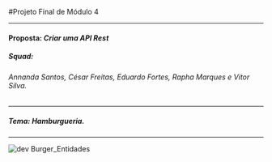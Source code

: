 #Projeto Final de Módulo 4
____
#### Proposta: *Criar uma API Rest*
##### Squad: 
###### _Annanda Santos, César Freitas, Eduardo Fortes, Rapha Marques e Vitor Silva_.
____
##### Tema: *Hamburgueria*.
____

![dev Burger_Entidades](https://user-images.githubusercontent.com/94863711/166570095-0e9e52b6-32e4-4d66-8e42-7751c450b13c.png)
